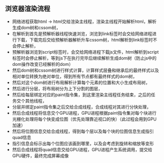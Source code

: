 ## 浏览器渲染流程

- 网络进程获取html -> html交给渲染主线程，渲染主线程开始解析html，解析生成dom树和cssom树，
- 在解析到首先是预解析器线程快速浏览，浏览到link标签时会交给网络进程进行下载，下载完后交给预解析器解析升车cssom树，html解析到link标签时不会停止解析，
- 预解析器浏览到script标签时，会交给网络进程下载js文件，html解析到script标签时会停止解析，等到js下在执行完毕后继续解析生成dom树（防止js中的dom操作改变已经解析的dom）
- 然后dom树和cssom树进行样式计算，计算样式层叠和继承后的最终样式以及相对单位转换为绝对单位，得到所有节点都有最终样式的dom树，
- 然后对这个dom树进行布局解析计算每个元素的位置和大小生成布局树，
- 然后进行分层，将布局树分为上下分割的图层，
- 然后给每层绑定对应的paint指令集，到这里渲染主线程任务结束，之后的任务交个其他线程，
- 分层并绑定paint指令集之后交给合成线程，合成线程对其进行分快处理，
- 然后合成线程将信息交个GPU进程，GPU进程根据paint指令集对每个块进行光栅化处理将每个快变成位图（优先处理靠近视口的快）（此过程会用到GPU加速）
- 然后将位图信息交给合成线程，得到每个层以及每个块的位图信息生成指引quad信息
- 指引信息会标示出每个位图应该画到哪里，以及会考虑到旋转和缩放等变形
- 然后合成线程将quad信息交给GPU进程，GPU进程产生系统调用，提交给GPU硬件，最终完成屏幕成像
